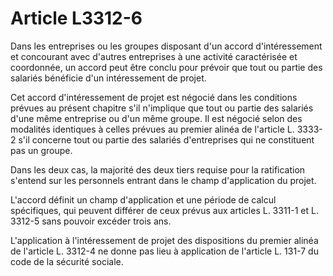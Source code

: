 # Article L3312-6

Dans les entreprises ou les groupes disposant d'un accord d'intéressement et concourant avec d'autres entreprises à une activité caractérisée et coordonnée, un accord peut être conclu pour prévoir que tout ou partie des salariés bénéficie d'un intéressement de projet. 

Cet accord d'intéressement de projet est négocié dans les conditions prévues au présent chapitre s'il n'implique que tout ou partie des salariés d'une même entreprise ou d'un même groupe. Il est négocié selon des modalités identiques à celles prévues au premier alinéa de l'article L. 3333-2 s'il concerne tout ou partie des salariés d'entreprises qui ne constituent pas un groupe. 

Dans les deux cas, la majorité des deux tiers requise pour la ratification s'entend sur les personnels entrant dans le champ d'application du projet.

L'accord définit un champ d'application et une période de calcul spécifiques, qui peuvent différer de ceux prévus aux articles L. 3311-1 et L. 3312-5 sans pouvoir excéder trois ans.

L'application à l'intéressement de projet des dispositions du premier alinéa de l'article L. 3312-4 ne donne pas lieu à application de l'article L. 131-7 du code de la sécurité sociale.